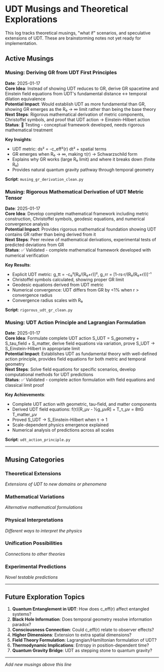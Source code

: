 # UDT Musings and Theoretical Explorations

This log tracks theoretical musings, "what if" scenarios, and speculative extensions of UDT. These are brainstorming notes not yet ready for implementation.

## Active Musings

### Musing: Deriving GR from UDT First Principles
**Date**: 2025-01-17  
**Core Idea**: Instead of showing UDT reduces to GR, derive GR spacetime and Einstein field equations from UDT's fundamental distance ↔ temporal dilation equivalence  
**Potential Impact**: Would establish UDT as more fundamental than GR, showing GR emerges as the R₀ → ∞ limit rather than being the base theory  
**Next Steps**: Rigorous mathematical derivation of metric components, Christoffel symbols, and proof that UDT action → Einstein-Hilbert action  
**Status**: 🔬 Testing - conceptual framework developed, needs rigorous mathematical treatment  

**Key Insights**:
- UDT metric: ds² = -c_eff²(r) dt² + spatial terms
- GR emerges when R₀ → ∞, making τ(r) → Schwarzschild form
- Explains why GR works (large R₀ limit) and where it breaks down (finite R₀)
- Provides natural quantum gravity pathway through temporal geometry

**Script**: `musing_gr_derivation_clean.py`

### Musing: Rigorous Mathematical Derivation of UDT Metric Tensor
**Date**: 2025-01-17  
**Core Idea**: Develop complete mathematical framework including metric construction, Christoffel symbols, geodesic equations, and numerical convergence analysis  
**Potential Impact**: Provides rigorous mathematical foundation showing UDT contains GR rather than being derived from it  
**Next Steps**: Peer review of mathematical derivations, experimental tests of predicted deviations from GR  
**Status**: ✅ Validated - complete mathematical framework developed with numerical verification  

**Key Results**:
- Explicit UDT metric: g_tt = -c₀²[R₀/(R₀+r)]², g_rr = [1-rs·r/(R₀(R₀+r))]⁻¹
- Christoffel symbols calculated, showing proper GR limit
- Geodesic equations derived from UDT metric
- Numerical convergence: UDT differs from GR by <1% when r > convergence radius
- Convergence radius scales with R₀

**Script**: `rigorous_udt_gr_clean.py`

### Musing: UDT Action Principle and Lagrangian Formulation  
**Date**: 2025-01-17  
**Core Idea**: Formulate complete UDT action S_UDT = S_geometry + S_tau_field + S_matter, derive field equations via variation, prove S_UDT → S_Einstein-Hilbert in appropriate limit  
**Potential Impact**: Establishes UDT as fundamental theory with well-defined action principle, provides field equations for both metric and temporal geometry  
**Next Steps**: Solve field equations for specific scenarios, develop computational methods for UDT predictions  
**Status**: ✅ Validated - complete action formulation with field equations and classical limit proof  

**Key Achievements**:
- Complete UDT action with geometric, tau-field, and matter components
- Derived UDT field equations: f(τ)[R_μν - ½g_μνR] + T_τ_μν = 8πG T_matter_μν
- Proved S_UDT → S_Einstein-Hilbert when τ → 1
- Scale-dependent physics emergence explained
- Numerical analysis of predictions across all scales

**Script**: `udt_action_principle.py`

---

## Musing Categories

### Theoretical Extensions
*Extensions of UDT to new domains or phenomena*

### Mathematical Variations
*Alternative mathematical formulations*

### Physical Interpretations
*Different ways to interpret the physics*

### Unification Possibilities
*Connections to other theories*

### Experimental Predictions
*Novel testable predictions*

---

## Future Exploration Topics

1. **Quantum Entanglement in UDT**: How does c_eff(r) affect entangled systems?
2. **Black Hole Information**: Does temporal geometry resolve information paradox?
3. **Consciousness Connection**: Could c_eff(r) relate to observer effects?
4. **Higher Dimensions**: Extension to extra spatial dimensions?
5. **Field Theory Formulation**: Lagrangian/Hamiltonian formulation of UDT?
6. **Thermodynamic Implications**: Entropy in position-dependent time?
7. **Quantum Gravity Bridge**: UDT as stepping stone to quantum gravity?

---

*Add new musings above this line*